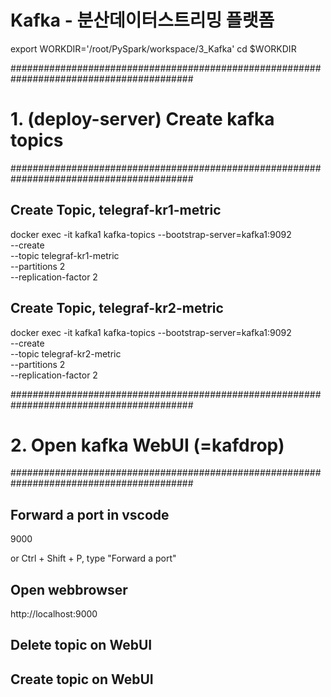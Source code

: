 # Kafka - 분산데이터스트리밍 플랫폼


export WORKDIR='/root/PySpark/workspace/3_Kafka'
cd $WORKDIR

#########################################################################################
# 1. (deploy-server) Create kafka topics
#########################################################################################

## Create Topic, telegraf-kr1-metric
docker exec -it kafka1 kafka-topics --bootstrap-server=kafka1:9092 \
                                    --create \
                                    --topic telegraf-kr1-metric \
                                    --partitions 2 \
                                    --replication-factor 2

## Create Topic, telegraf-kr2-metric
docker exec -it kafka1 kafka-topics --bootstrap-server=kafka1:9092 \
                                    --create \
                                    --topic telegraf-kr2-metric \
                                    --partitions 2 \
                                    --replication-factor 2


#########################################################################################
# 2. Open kafka WebUI (=kafdrop)
#########################################################################################

## Forward a port in vscode
9000

or 
Ctrl + Shift + P, type "Forward a port"

## Open webbrowser
http://localhost:9000



## Delete topic on WebUI

## Create topic on WebUI